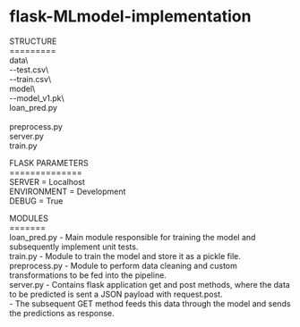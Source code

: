 # flask-MLmodel-implementation

STRUCTURE<br />
=========<br />
data\\<br />
  --test.csv\\<br />
  --train.csv\\<br />
model\\<br />
  --model_v1.pk\\<br />
loan_pred.py<br /><br />
preprocess.py<br />
server.py<br />
train.py<br />

FLASK PARAMETERS<br />
==============<br />
SERVER = Localhost<br />
ENVIRONMENT = Development<br />
DEBUG = True<br />

MODULES<br />
=======<br />
loan_pred.py - Main module responsible for training the model and subsequently implement unit tests.<br />
train.py - Module to train the model and store it as a pickle file.<br />
preprocess.py - Module to perform data cleaning and custom transformations to be fed into the pipeline.<br />
server.py - Contains flask application get and post methods, where the data to be predicted is sent a JSON payload with request.post.<br />
      </t>    - The subsequent GET method feeds this data through the model and sends the predictions as response.<br />
